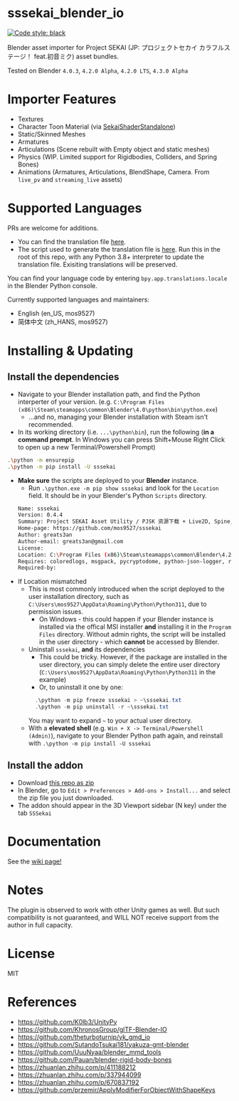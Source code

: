 # sssekai_blender_io
[![Code style: black](https://img.shields.io/badge/code%20style-black-000000.svg)](https://github.com/psf/black)

Blender asset importer for Project SEKAI (JP: プロジェクトセカイ カラフルステージ！ feat.初音ミク) asset bundles.

Tested on Blender `4.0.3`, `4.2.0 Alpha`, `4.2.0 LTS`, `4.3.0 Alpha`

# Importer Features
  * Textures
  * Character Toon Material (via [SekaiShaderStandalone](https://github.com/mos9527/sssekai_blender_io/blob/master/assets/SekaiShaderStandalone.blend))
  * Static/Skinned Meshes
  * Armatures
  * Articulations (Scene rebuilt with Empty object and static meshes)
  * Physics (WIP. Limited support for Rigidbodies, Colliders, and Spring Bones)
  * Animations (Armatures, Articulations, BlendShape, Camera. From `live_pv` and `streaming_live` assets)

# Supported Languages
PRs are welcome for additions. 
- You can find the translation file [here](https://github.com/mos9527/sssekai_blender_io/tree/master/translations.py).
- The script used to generate the translation file is [here](https://github.com/mos9527/sssekai_blender_io/tree/master/translations_codegen.py). Run this in the root of this repo, with any Python 3.8+ interpreter to update the translation file. Exisiting translations will be preserved.

You can find your language code by entering `bpy.app.translations.locale` in the Blender Python console.

Currently supported languages and maintainers:
- English (en_US, mos9527)
- 简体中文 (zh_HANS, mos9527)

# Installing & Updating
## Install the dependencies
  - Navigate to your Blender installation path, and find the Python interperter of your version. (e.g. `C:\Program Files (x86)\Steam\steamapps\common\Blender\4.0\python\bin\python.exe`)
    - ...and no, managing your Blender installation with Steam isn't recommended.
  - In its working directory (i.e. `...\python\bin`), run the following (**in a command prompt**. In Windows you can press Shift+Mouse Right Click to open up a new Terminal/Powershell Prompt)
```bash
.\python -m ensurepip
.\python -m pip install -U sssekai
```
- **Make sure** the scripts are deployed to your **Blender** instance.
  - Run `.\python.exe -m pip show sssekai` and look for the `Location` field. It should be in your Blender's Python `Scripts` directory.
  ```bash
  Name: sssekai
  Version: 0.4.4
  Summary: Project SEKAI Asset Utility / PJSK 资源下载 + Live2D, Spine, USM 提取
  Home-page: https://github.com/mos9527/sssekai
  Author: greats3an
  Author-email: greats3an@gmail.com
  License:
  Location: C:\Program Files (x86)\Steam\steamapps\common\Blender\4.2\python\Lib\site-packages
  Requires: coloredlogs, msgpack, pycryptodome, python-json-logger, requests, tqdm, unitypy, wannacri
  Required-by:
  ```
- If Location mismatched
  - This is most commonly introduced when the script deployed to the user installation directory, such as `C:\Users\mos9527\AppData\Roaming\Python\Python311`, due to permission issues.
    - On Windows - this could happen if your Blender instance is installed via the offical MSI installer **and** installing it in the `Program Files` directory. Without admin rights, the script will be installed in the user directory - which **cannot** be accessed by Blender.
  - Uninstall `sssekai`, **and** its dependencies
    - This could be tricky. However, if the package are installed in the user directory, you can simply delete the entire user directory (`C:\Users\mos9527\AppData\Roaming\Python\Python311` in the example)
    - Or, to uninstall it one by one:
    ```powershell
      .\python -m pip freeze sssekai > ~\sssekai.txt
      .\python -m pip uninstall -r ~\sssekai.txt
    ```
    You may want to expand `~` to your actual user directory.
  - With a **elevated shell** (e.g. `Win + X -> Terminal/Powershell (Admin)`), navigate to your Blender Python path again, and reinstall with `.\python -m pip install -U sssekai`
## Install the addon
- Download [this repo as zip](https://codeload.github.com/mos9527/sssekai_blender_io/zip/refs/heads/master)
- In Blender, go to `Edit > Preferences > Add-ons > Install...` and select the zip file you just downloaded.
- The addon should appear in the 3D Viewport sidebar (N key) under the tab `SSSekai`

# Documentation
See the [wiki page!](https://github.com/mos9527/sssekai_blender_io/wiki)

# Notes
The plugin is observed to work with other Unity games as well. But such compatibility is not guaranteed, and WILL NOT receive support from the author in full capacity.

# License
MIT

# References
- https://github.com/K0lb3/UnityPy
- https://github.com/KhronosGroup/glTF-Blender-IO
- https://github.com/theturboturnip/yk_gmd_io
- https://github.com/SutandoTsukai181/yakuza-gmt-blender
- https://github.com/UuuNyaa/blender_mmd_tools
- https://github.com/Pauan/blender-rigid-body-bones
- https://zhuanlan.zhihu.com/p/411188212
- https://zhuanlan.zhihu.com/p/337944099
- https://zhuanlan.zhihu.com/p/670837192
- https://github.com/przemir/ApplyModifierForObjectWithShapeKeys
